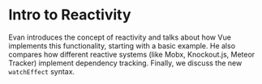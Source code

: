 # Intro to Reactivity

Evan introduces the concept of reactivity and talks about how Vue implements this functionality, starting with a basic example. He also compares how different reactive systems (like Mobx, Knockout.js, Meteor Tracker) implement dependency tracking. Finally, we discuss the new `watchEffect` syntax.
